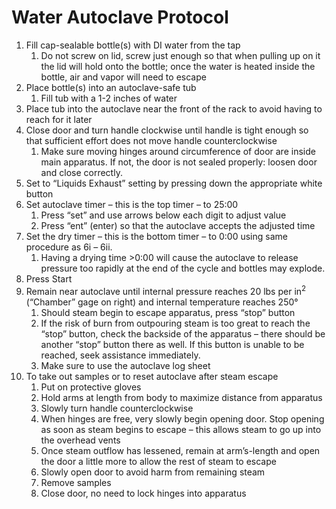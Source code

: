 # Water Autoclave Protocol

1. Fill cap-sealable bottle(s) with DI water from the tap
   1. Do not screw on lid, screw just enough so that when pulling up on it the lid will hold onto the bottle; once the water is heated inside the bottle, air and vapor will need to escape
1. Place bottle(s) into an autoclave-safe tub
   1. Fill tub with a 1-2 inches of water
1. Place tub into the autoclave near the front of the rack to avoid having to reach for it later
1. Close door and turn handle clockwise until handle is tight enough so that sufficient effort does not move handle counterclockwise
   1. Make sure moving hinges around circumference of door are inside main apparatus. If not, the door is not sealed properly: loosen door and close correctly.
1. Set to “Liquids Exhaust” setting by pressing down the appropriate white button
1. Set autoclave timer – this is the top timer – to 25:00
   1. Press “set” and use arrows below each digit to adjust value
   1. Press “ent” (enter) so that the autoclave accepts the adjusted time
1. Set the dry timer – this is the bottom timer – to 0:00 using same procedure as 6i – 6ii.
   1. Having a drying time >0:00 will cause the autoclave to release pressure too rapidly at the end of the cycle and bottles may explode.
1. Press Start
1. Remain near autoclave until internal pressure reaches 20 lbs per in<sup>2</sup> (“Chamber” gage on right) and internal temperature reaches 250° 
   1. Should steam begin to escape apparatus, press “stop” button
   1. If the risk of burn from outpouring steam is too great to reach the “stop” button, check the backside of the apparatus – there should be another “stop” button there as well. If this button is unable to be reached, seek assistance immediately.
   1. Make sure to use the autoclave log sheet
1. To take out samples or to reset autoclave after steam escape
   1. Put on protective gloves
   1. Hold arms at length from body to maximize distance from apparatus
   1. Slowly turn handle counterclockwise
   1. When hinges are free, very slowly begin opening door. Stop opening as soon as steam begins to escape – this allows steam to go up into the overhead vents
   1. Once steam outflow has lessened, remain at arm’s-length and open the door a little more to allow the rest of steam to escape
   1. Slowly open door to avoid harm from remaining steam
   1. Remove samples
   1. Close door, no need to lock hinges into apparatus
